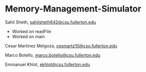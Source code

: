 # Memory-Management-Simulator

Sahil Sheth, sahilsheth642@csu.fullerton.edu
- Worked on readFile
- Worked on main

Cesar Martinez Melgoza, cesmartz10@csu.fullerton.edu

Marco Botello, marco.botello@csu.fullerton.edu

Emmanuel Khlot, ekhlot@csu.fullerton.edu
